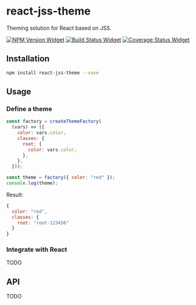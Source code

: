 # react-jss-theme

Theming solution for React based on JSS.

[![NPM Version Widget]][npm version]
[![Build Status Widget]][build status]
[![Coverage Status Widget]][coverage status]

## Installation

```sh
npm install react-jss-theme --save
```

## Usage

### Define a theme

```javascript
const factory = createThemeFactory(
  (vars) => ({
    color: vars.color,
    classes: {
      root: {
        color: vars.color,
      },
    },
  }));

const theme = factory({ color: "red" });
console.log(theme);
```

Result:
```javascript
{
  color: "red",
  classes: {
    root: "root-123456"
  }
}
```

### Integrate with React

TODO

## API

TODO

[npm version]: https://www.npmjs.com/package/react-jss-theme

[npm version widget]: https://img.shields.io/npm/v/react-jss-theme.svg?style=flat-square

[build status]: https://travis-ci.org/wikiwi/react-jss-theme

[build status widget]: https://img.shields.io/travis/wikiwi/react-jss-theme/master.svg?style=flat-square

[coverage status]: https://coveralls.io/github/wikiwi/react-jss-theme?branch=master

[coverage status widget]: https://img.shields.io/coveralls/wikiwi/react-jss-theme/master.svg?style=flat-square

